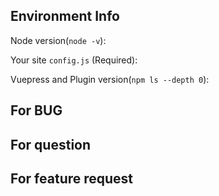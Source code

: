 <!--
Thank you for reporting an issue. For general issues/bugs, please view https://vuepress.vuejs.org/zh/theme/default-theme-config.html.
Before you submit your issue, please provide the following information as much as possible.
-->

## Environment Info

Node version(`node -v`):

Your site `config.js` (Required):

Vuepress and Plugin version(`npm ls --depth 0`): 

## For BUG

<!--
 1. BUG description
 2. The way to reproduce
 3. Log with vuepress <command>
-->

<!-- If you find that markdown files are not rendered as expected, please go to https://marked.js.org/demo/ to see if it can be reproduced there. If it can be reproduced, please file a bug to https://github.com/markedjs/marked.
-->

## For question

<!-- Question description -->

## For feature request

<!-- Feature description -->
